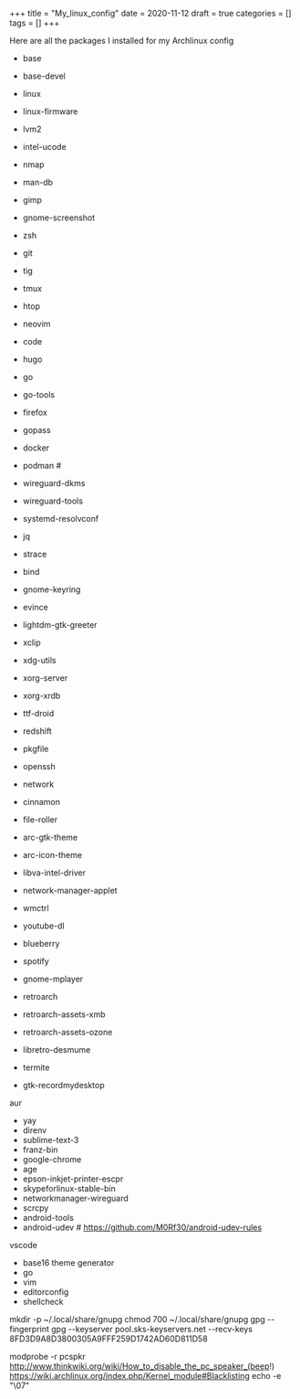 +++
title = "My_linux_config"
date = 2020-11-12
draft = true
categories = []
tags = []
+++

Here are all the packages I installed for my Archlinux config


- base
- base-devel
- linux
- linux-firmware
- lvm2
- intel-ucode
- nmap
- man-db
- gimp
- gnome-screenshot

- zsh
- git
- tig
- tmux
- htop
- neovim
- code
- hugo
- go
- go-tools
- firefox
- gopass
- docker
- podman #
- wireguard-dkms
- wireguard-tools
- systemd-resolvconf
- jq
- strace
- bind
- gnome-keyring
- evince

- lightdm-gtk-greeter
- xclip
- xdg-utils
- xorg-server
- xorg-xrdb
- ttf-droid
- redshift
- pkgfile
- openssh
- network
- cinnamon
- file-roller
- arc-gtk-theme
- arc-icon-theme
- libva-intel-driver

- network-manager-applet
- wmctrl
- youtube-dl
- blueberry
- spotify
- gnome-mplayer

- retroarch
- retroarch-assets-xmb
- retroarch-assets-ozone
- libretro-desmume
- termite
- gtk-recordmydesktop



aur
- yay
- direnv
- sublime-text-3
- franz-bin
- google-chrome
- age
- epson-inkjet-printer-escpr
- skypeforlinux-stable-bin
- networkmanager-wireguard
- scrcpy
- android-tools
- android-udev # https://github.com/M0Rf30/android-udev-rules

vscode
- base16 theme generator
- go
- vim
- editorconfig
- shellcheck



mkdir -p ~/.local/share/gnupg
chmod 700 ~/.local/share/gnupg
gpg --fingerprint
gpg --keyserver pool.sks-keyservers.net --recv-keys 8FD3D9A8D3800305A9FFF259D1742AD60D811D58

modprobe -r pcspkr
http://www.thinkwiki.org/wiki/How_to_disable_the_pc_speaker_(beep!)
https://wiki.archlinux.org/index.php/Kernel_module#Blacklisting
echo -e "\07"
